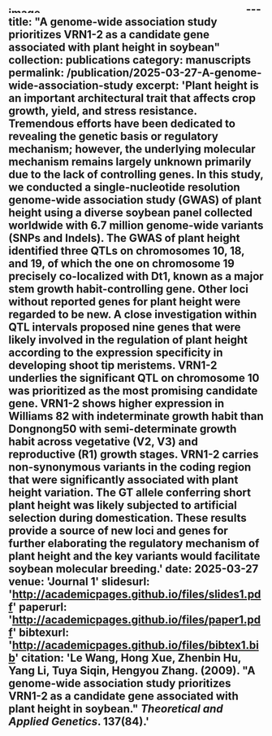 <img width="468" height="12" alt="image" src="https://github.com/user-attachments/assets/cd5827d8-1491-4e0b-916d-9a8490863077" />---
title: "A genome-wide association study prioritizes VRN1-2 as a candidate gene associated with plant height in soybean"
collection: publications
category: manuscripts
permalink: /publication/2025-03-27-A-genome-wide-association-study
excerpt: 'Plant height is an important architectural trait that affects crop growth, yield, and stress resistance. Tremendous efforts have been dedicated to revealing the genetic basis or regulatory mechanism; however, the underlying molecular mechanism remains largely unknown primarily due to the lack of controlling genes. In this study, we conducted a single-nucleotide resolution genome-wide association study (GWAS) of plant height using a diverse soybean panel collected worldwide with 6.7 million genome-wide variants (SNPs and Indels). The GWAS of plant height identified three QTLs on chromosomes 10, 18, and 19, of which the one on chromosome 19 precisely co-localized with Dt1, known as a major stem growth habit-controlling gene. Other loci without reported genes for plant height were regarded to be new. A close investigation within QTL intervals proposed nine genes that were likely involved in the regulation of plant height according to the expression specificity in developing shoot tip meristems. VRN1-2 underlies the significant QTL on chromosome 10 was prioritized as the most promising candidate gene. VRN1-2 shows higher expression in Williams 82 with indeterminate growth habit than Dongnong50 with semi-determinate growth habit across vegetative (V2, V3) and reproductive (R1) growth stages. VRN1-2 carries non-synonymous variants in the coding region that were significantly associated with plant height variation. The GT allele conferring short plant height was likely subjected to artificial selection during domestication. These results provide a source of new loci and genes for further elaborating the regulatory mechanism of plant height and the key variants would facilitate soybean molecular breeding.'
date: 2025-03-27
venue: 'Journal 1'
slidesurl: 'http://academicpages.github.io/files/slides1.pdf'
paperurl: 'http://academicpages.github.io/files/paper1.pdf'
bibtexurl: 'http://academicpages.github.io/files/bibtex1.bib'
citation: 'Le Wang, Hong Xue, Zhenbin Hu, Yang Li, Tuya Siqin, Hengyou Zhang. (2009). &quot;A genome-wide association study prioritizes VRN1-2 as a candidate gene associated with plant height in soybean.&quot; <i>Theoretical and Applied Genetics</i>. 137(84).'
---
